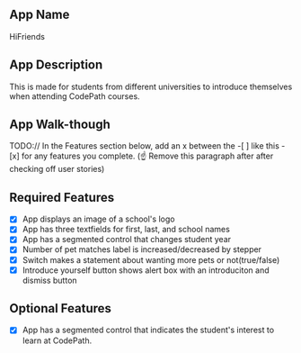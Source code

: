 ## App Name
HiFriends

## App Description
This is made for students from different universities to introduce themselves when attending CodePath courses.

## App Walk-though

TODO:// In the Features section below, add an x between the -[ ] like this - [x] for any features you complete. (☝️ Remove this paragraph after after checking off user stories)

## Required Features
- [x] App displays an image of a school's logo
- [x] App has three textfields for first, last, and school names
- [x] App has a segmented control that changes student year
- [x] Number of pet matches label is increased/decreased by stepper
- [x] Switch makes a statement about wanting more pets or not(true/false)
- [x] Introduce yourself button shows alert box with an introduciton and dismiss button

## Optional Features
- [x] App has a segmented control that indicates the student's interest to learn at CodePath.

